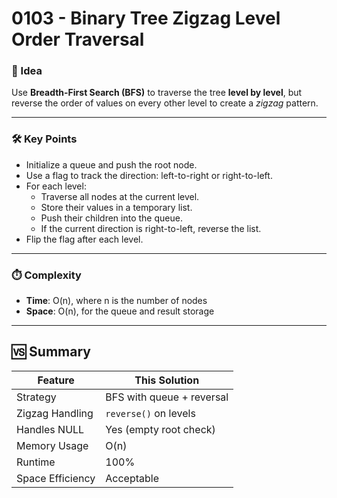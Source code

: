 # 0103 - Binary Tree Zigzag Level Order Traversal

### 🧠 Idea  
Use **Breadth-First Search (BFS)** to traverse the tree **level by level**, but reverse the order of values on every other level to create a *zigzag* pattern.

---

### 🛠️ Key Points  
- Initialize a queue and push the root node.  
- Use a flag to track the direction: left-to-right or right-to-left.  
- For each level:
  - Traverse all nodes at the current level.
  - Store their values in a temporary list.
  - Push their children into the queue.
  - If the current direction is right-to-left, reverse the list.
- Flip the flag after each level.

---

### ⏱️ Complexity  
- **Time**: O(n), where n is the number of nodes  
- **Space**: O(n), for the queue and result storage

---

## 🆚 Summary

| Feature          | This Solution           |
|------------------|--------------------------|
| Strategy         | BFS with queue + reversal |
| Zigzag Handling  | `reverse()` on levels     |
| Handles NULL     | Yes (empty root check)    |
| Memory Usage     | O(n)                      |
| Runtime          | 100%                      |
| Space Efficiency | Acceptable                |

